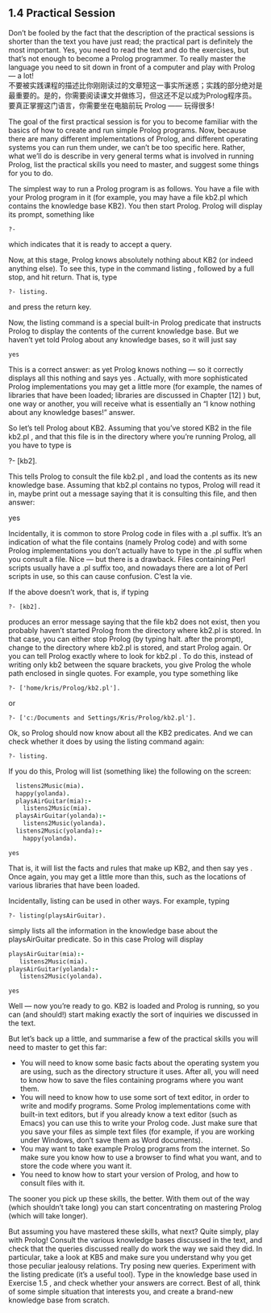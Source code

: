 ## 1.4 Practical Session

Don’t be fooled by the fact that the description of the practical sessions is shorter than the text you have just read; the practical part is definitely the most important. Yes, you need to read the text and do the exercises, but that’s not enough to become a Prolog programmer. To really master the language you need to sit down in front of a computer and play with Prolog — a lot! <br>
不要被实践课程的描述比你刚刚读过的文章短这一事实所迷惑；实践的部分绝对是最重要的。是的，你需要阅读课文并做练习，但这还不足以成为Prolog程序员。要真正掌握这门语言，你需要坐在电脑前玩 Prolog —— 玩得很多!

The goal of the first practical session is for you to become familiar with the basics of how to create and run simple Prolog programs. Now, because there are many different implementations of Prolog, and different operating systems you can run them under, we can’t be too specific here. Rather, what we’ll do is describe in very general terms what is involved in running Prolog, list the practical skills you need to master, and suggest some things for you to do.

The simplest way to run a Prolog program is as follows. You have a file with your Prolog program in it (for example, you may have a file kb2.pl which contains the knowledge base KB2). You then start Prolog. Prolog will display its prompt, something like

    ?-

which indicates that it is ready to accept a query.

Now, at this stage, Prolog knows absolutely nothing about KB2 (or indeed anything else). To see this, type in the command listing , followed by a full stop, and hit return. That is, type

    ?- listing.

and press the return key.

Now, the listing command is a special built-in Prolog predicate that instructs Prolog to display the contents of the current knowledge base. But we haven’t yet told Prolog about any knowledge bases, so it will just say

    yes

This is a correct answer: as yet Prolog knows nothing — so it correctly displays all this nothing and says yes . Actually, with more sophisticated Prolog implementations you may get a little more (for example, the names of libraries that have been loaded; libraries are discussed in Chapter  [12] ) but, one way or another, you will receive what is essentially an “I know nothing about any knowledge bases!” answer.

So let’s tell Prolog about KB2. Assuming that you’ve stored KB2 in the file kb2.pl , and that this file is in the directory where you’re running Prolog, all you have to type is

  ?- [kb2].

This tells Prolog to consult the file kb2.pl , and load the contents as its new knowledge base. Assuming that kb2.pl contains no typos, Prolog will read it in, maybe print out a message saying that it is consulting this file, and then answer:

  yes

Incidentally, it is common to store Prolog code in files with a .pl suffix. It’s an indication of what the file contains (namely Prolog code) and with some Prolog implementations you don’t actually have to type in the .pl suffix when you consult a file. Nice — but there is a drawback. Files containing Perl scripts usually have a .pl suffix too, and nowadays there are a lot of Perl scripts in use, so this can cause confusion. C’est la vie.

If the above doesn’t work, that is, if typing

    ?- [kb2].

produces an error message saying that the file kb2 does not exist, then you probably haven’t started Prolog from the directory where kb2.pl is stored. In that case, you can either stop Prolog (by typing halt. after the prompt), change to the directory where kb2.pl is stored, and start Prolog again. Or you can tell Prolog exactly where to look for kb2.pl . To do this, instead of writing only kb2 between the square brackets, you give Prolog the whole path enclosed in single quotes. For example, you type something like

    ?- ['home/kris/Prolog/kb2.pl'].

or

    ?- ['c:/Documents and Settings/Kris/Prolog/kb2.pl'].

Ok, so Prolog should now know about all the KB2 predicates. And we can check whether it does by using the listing command again:

    ?- listing.

If you do this, Prolog will list (something like) the following on the screen:

```Prolog
  listens2Music(mia).
  happy(yolanda).
  playsAirGuitar(mia):-
    listens2Music(mia).
  playsAirGuitar(yolanda):-
    listens2Music(yolanda).
  listens2Music(yolanda):-
    happy(yolanda).
```

    yes

That is, it will list the facts and rules that make up KB2, and then say yes . Once again, you may get a little more than this, such as the locations of various libraries that have been loaded.

Incidentally, listing can be used in other ways. For example, typing

    ?- listing(playsAirGuitar).

simply lists all the information in the knowledge base about the playsAirGuitar predicate. So in this case Prolog will display

```prolog
playsAirGuitar(mia):-
   listens2Music(mia).
playsAirGuitar(yolanda):-
   listens2Music(yolanda).
```

    yes

Well — now you’re ready to go. KB2 is loaded and Prolog is running, so you can (and should!) start making exactly the sort of inquiries we discussed in the text.

But let’s back up a little, and summarise a few of the practical skills you will need to master to get this far:

* You will need to know some basic facts about the operating system you are using, such as the directory structure it uses. After all, you will need to know how to save the files containing programs where you want them.
* You will need to know how to use some sort of text editor, in order to write and modify programs. Some Prolog implementations come with built-in text editors, but if you already know a text editor (such as Emacs) you can use this to write your Prolog code. Just make sure that you save your files as simple text files (for example, if you are working under Windows, don’t save them as Word documents).
* You may want to take example Prolog programs from the internet. So make sure you know how to use a browser to find what you want, and to store the code where you want it.
* You need to know how to start your version of Prolog, and how to consult files with it.

The sooner you pick up these skills, the better. With them out of the way (which shouldn’t take long) you can start concentrating on mastering Prolog (which will take longer).

But assuming you have mastered these skills, what next? Quite simply, play with Prolog! Consult the various knowledge bases discussed in the text, and check that the queries discussed really do work the way we said they did. In particular, take a look at KB5 and make sure you understand why you get those peculiar jealousy relations. Try posing new queries. Experiment with the listing predicate (it’s a useful tool). Type in the knowledge base used in Exercise  1.5 , and check whether your answers are correct. Best of all, think of some simple situation that interests you, and create a brand-new knowledge base from scratch.
